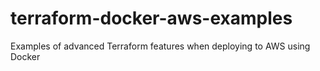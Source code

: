 # terraform-docker-aws-examples
Examples of advanced Terraform features when deploying to AWS using Docker

